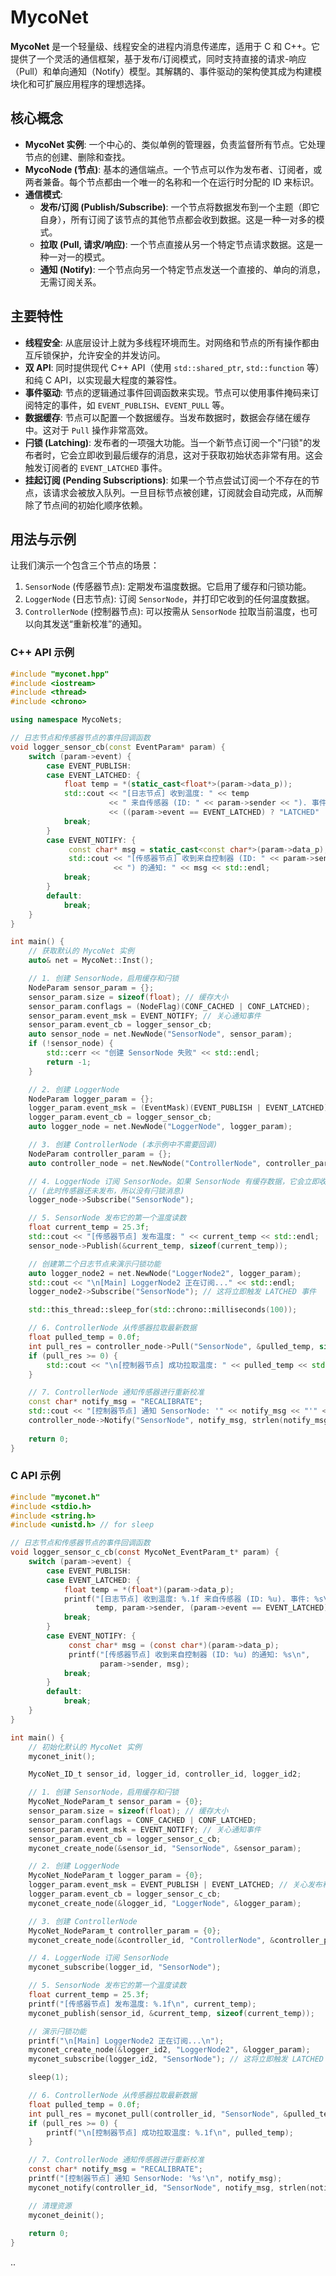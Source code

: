 # MycoNet

**MycoNet** 是一个轻量级、线程安全的进程内消息传递库，适用于 C 和 C++。它提供了一个灵活的通信框架，基于发布/订阅模式，同时支持直接的请求-响应（Pull）和单向通知（Notify）模型。其解耦的、事件驱动的架构使其成为构建模块化和可扩展应用程序的理想选择。

## 核心概念

-   **MycoNet 实例**: 一个中心的、类似单例的管理器，负责监督所有节点。它处理节点的创建、删除和查找。
-   **MycoNode (节点)**: 基本的通信端点。一个节点可以作为发布者、订阅者，或两者兼备。每个节点都由一个唯一的名称和一个在运行时分配的 ID 来标识。
-   **通信模式**:
    -   **发布/订阅 (Publish/Subscribe)**: 一个节点将数据发布到一个主题（即它自身），所有订阅了该节点的其他节点都会收到数据。这是一种一对多的模式。
    -   **拉取 (Pull, 请求/响应)**: 一个节点直接从另一个特定节点请求数据。这是一种一对一的模式。
    -   **通知 (Notify)**: 一个节点向另一个特定节点发送一个直接的、单向的消息，无需订阅关系。

## 主要特性

-   **线程安全**: 从底层设计上就为多线程环境而生。对网络和节点的所有操作都由互斥锁保护，允许安全的并发访问。
-   **双 API**: 同时提供现代 C++ API（使用 `std::shared_ptr`, `std::function` 等）和纯 C API，以实现最大程度的兼容性。
-   **事件驱动**: 节点的逻辑通过事件回调函数来实现。节点可以使用事件掩码来订阅特定的事件，如 `EVENT_PUBLISH`、`EVENT_PULL` 等。
-   **数据缓存**: 节点可以配置一个数据缓存。当发布数据时，数据会存储在缓存中。这对于 `Pull` 操作非常高效。
-   **闩锁 (Latching)**: 发布者的一项强大功能。当一个新节点订阅一个"闩锁"的发布者时，它会立即收到最后缓存的消息，这对于获取初始状态非常有用。这会触发订阅者的 `EVENT_LATCHED` 事件。
-   **挂起订阅 (Pending Subscriptions)**: 如果一个节点尝试订阅一个不存在的节点，该请求会被放入队列。一旦目标节点被创建，订阅就会自动完成，从而解除了节点间的初始化顺序依赖。

## 用法与示例

让我们演示一个包含三个节点的场景：
1.  `SensorNode` (传感器节点): 定期发布温度数据。它启用了缓存和闩锁功能。
2.  `LoggerNode` (日志节点): 订阅 `SensorNode`，并打印它收到的任何温度数据。
3.  `ControllerNode` (控制器节点): 可以按需从 `SensorNode` 拉取当前温度，也可以向其发送“重新校准”的通知。

### C++ API 示例

```cpp
#include "myconet.hpp"
#include <iostream>
#include <thread>
#include <chrono>

using namespace MycoNets;

// 日志节点和传感器节点的事件回调函数
void logger_sensor_cb(const EventParam* param) {
    switch (param->event) {
        case EVENT_PUBLISH:
        case EVENT_LATCHED: {
            float temp = *(static_cast<float*>(param->data_p));
            std::cout << "[日志节点] 收到温度: " << temp 
                      << " 来自传感器 (ID: " << param->sender << "). 事件: "
                      << ((param->event == EVENT_LATCHED) ? "LATCHED" : "PUBLISH") << std::endl;
            break;
        }
        case EVENT_NOTIFY: {
             const char* msg = static_cast<const char*>(param->data_p);
             std::cout << "[传感器节点] 收到来自控制器 (ID: " << param->sender 
                       << ") 的通知: " << msg << std::endl;
            break;
        }
        default:
            break;
    }
}

int main() {
    // 获取默认的 MycoNet 实例
    auto& net = MycoNet::Inst();

    // 1. 创建 SensorNode，启用缓存和闩锁
    NodeParam sensor_param = {};
    sensor_param.size = sizeof(float); // 缓存大小
    sensor_param.conflags = (NodeFlag)(CONF_CACHED | CONF_LATCHED);
    sensor_param.event_msk = EVENT_NOTIFY; // 关心通知事件
    sensor_param.event_cb = logger_sensor_cb;
    auto sensor_node = net.NewNode("SensorNode", sensor_param);
    if (!sensor_node) {
        std::cerr << "创建 SensorNode 失败" << std::endl;
        return -1;
    }

    // 2. 创建 LoggerNode
    NodeParam logger_param = {};
    logger_param.event_msk = (EventMask)(EVENT_PUBLISH | EVENT_LATCHED); // 关心发布和闩锁事件
    logger_param.event_cb = logger_sensor_cb;
    auto logger_node = net.NewNode("LoggerNode", logger_param);

    // 3. 创建 ControllerNode (本示例中不需要回调)
    NodeParam controller_param = {};
    auto controller_node = net.NewNode("ControllerNode", controller_param);

    // 4. LoggerNode 订阅 SensorNode。如果 SensorNode 有缓存数据，它会立即收到。
    // (此时传感器还未发布，所以没有闩锁消息)
    logger_node->Subscribe("SensorNode");

    // 5. SensorNode 发布它的第一个温度读数
    float current_temp = 25.3f;
    std::cout << "[传感器节点] 发布温度: " << current_temp << std::endl;
    sensor_node->Publish(&current_temp, sizeof(current_temp));

    // 创建第二个日志节点来演示闩锁功能
    auto logger_node2 = net.NewNode("LoggerNode2", logger_param);
    std::cout << "\n[Main] LoggerNode2 正在订阅..." << std::endl;
    logger_node2->Subscribe("SensorNode"); // 这将立即触发 LATCHED 事件

    std::this_thread::sleep_for(std::chrono::milliseconds(100));

    // 6. ControllerNode 从传感器拉取最新数据
    float pulled_temp = 0.0f;
    int pull_res = controller_node->Pull("SensorNode", &pulled_temp, sizeof(pulled_temp));
    if (pull_res >= 0) {
        std::cout << "\n[控制器节点] 成功拉取温度: " << pulled_temp << std::endl;
    }

    // 7. ControllerNode 通知传感器进行重新校准
    const char* notify_msg = "RECALIBRATE";
    std::cout << "[控制器节点] 通知 SensorNode: '" << notify_msg << "'" << std::endl;
    controller_node->Notify("SensorNode", notify_msg, strlen(notify_msg) + 1);
    
    return 0;
}
```

### C API 示例

```c
#include "myconet.h"
#include <stdio.h>
#include <string.h>
#include <unistd.h> // for sleep

// 日志节点和传感器节点的事件回调函数
void logger_sensor_c_cb(const MycoNet_EventParam_t* param) {
    switch (param->event) {
        case EVENT_PUBLISH:
        case EVENT_LATCHED: {
            float temp = *(float*)(param->data_p);
            printf("[日志节点] 收到温度: %.1f 来自传感器 (ID: %u). 事件: %s\n",
                   temp, param->sender, (param->event == EVENT_LATCHED) ? "LATCHED" : "PUBLISH");
            break;
        }
        case EVENT_NOTIFY: {
             const char* msg = (const char*)(param->data_p);
             printf("[传感器节点] 收到来自控制器 (ID: %u) 的通知: %s\n",
                    param->sender, msg);
            break;
        }
        default:
            break;
    }
}

int main() {
    // 初始化默认的 MycoNet 实例
    myconet_init();

    MycoNet_ID_t sensor_id, logger_id, controller_id, logger_id2;

    // 1. 创建 SensorNode，启用缓存和闩锁
    MycoNet_NodeParam_t sensor_param = {0};
    sensor_param.size = sizeof(float); // 缓存大小
    sensor_param.conflags = CONF_CACHED | CONF_LATCHED;
    sensor_param.event_msk = EVENT_NOTIFY; // 关心通知事件
    sensor_param.event_cb = logger_sensor_c_cb;
    myconet_create_node(&sensor_id, "SensorNode", &sensor_param);

    // 2. 创建 LoggerNode
    MycoNet_NodeParam_t logger_param = {0};
    logger_param.event_msk = EVENT_PUBLISH | EVENT_LATCHED; // 关心发布和闩锁事件
    logger_param.event_cb = logger_sensor_c_cb;
    myconet_create_node(&logger_id, "LoggerNode", &logger_param);

    // 3. 创建 ControllerNode
    MycoNet_NodeParam_t controller_param = {0};
    myconet_create_node(&controller_id, "ControllerNode", &controller_param);

    // 4. LoggerNode 订阅 SensorNode
    myconet_subscribe(logger_id, "SensorNode");

    // 5. SensorNode 发布它的第一个温度读数
    float current_temp = 25.3f;
    printf("[传感器节点] 发布温度: %.1f\n", current_temp);
    myconet_publish(sensor_id, &current_temp, sizeof(current_temp));

    // 演示闩锁功能
    printf("\n[Main] LoggerNode2 正在订阅...\n");
    myconet_create_node(&logger_id2, "LoggerNode2", &logger_param);
    myconet_subscribe(logger_id2, "SensorNode"); // 这将立即触发 LATCHED 事件

    sleep(1);

    // 6. ControllerNode 从传感器拉取最新数据
    float pulled_temp = 0.0f;
    int pull_res = myconet_pull(controller_id, "SensorNode", &pulled_temp, sizeof(pulled_temp));
    if (pull_res >= 0) {
        printf("\n[控制器节点] 成功拉取温度: %.1f\n", pulled_temp);
    }

    // 7. ControllerNode 通知传感器进行重新校准
    const char* notify_msg = "RECALIBRATE";
    printf("[控制器节点] 通知 SensorNode: '%s'\n", notify_msg);
    myconet_notify(controller_id, "SensorNode", notify_msg, strlen(notify_msg) + 1);

    // 清理资源
    myconet_deinit();
    
    return 0;
}
```

..
